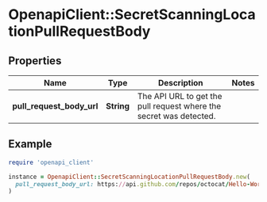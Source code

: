 # OpenapiClient::SecretScanningLocationPullRequestBody

## Properties

| Name | Type | Description | Notes |
| ---- | ---- | ----------- | ----- |
| **pull_request_body_url** | **String** | The API URL to get the pull request where the secret was detected. |  |

## Example

```ruby
require 'openapi_client'

instance = OpenapiClient::SecretScanningLocationPullRequestBody.new(
  pull_request_body_url: https://api.github.com/repos/octocat/Hello-World/pull/2846
)
```

